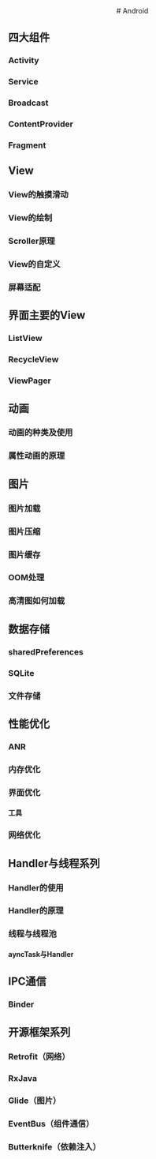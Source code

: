 <center>
# Android
</center>

## 四大组件
### Activity
### Service
### Broadcast
### ContentProvider

### Fragment

## View
### View的触摸滑动

### View的绘制

### Scroller原理

### View的自定义

### 屏幕适配

## 界面主要的View
### ListView
### RecycleView
### ViewPager

## 动画
### 动画的种类及使用
### 属性动画的原理

## 图片
### 图片加载
### 图片压缩
### 图片缓存
### OOM处理
### 高清图如何加载

## 数据存储
### sharedPreferences
### SQLite
### 文件存储

## 性能优化
### ANR
### 内存优化
### 界面优化
#### 工具

### 网络优化

## Handler与线程系列
### Handler的使用
### Handler的原理
### 线程与线程池
#### ayncTask与Handler

## IPC通信
### Binder






## 开源框架系列
### Retrofit（网络）
### RxJava
### Glide（图片）
### EventBus（组件通信）
### Butterknife（依赖注入）

